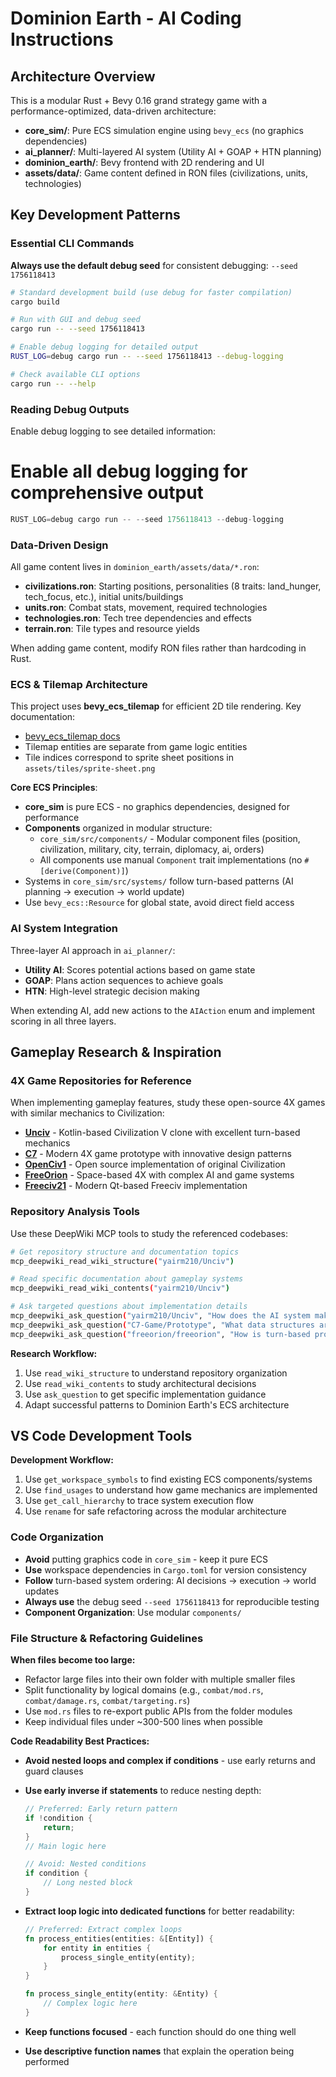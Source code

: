 # Dominion Earth - AI Coding Instructions

## Architecture Overview

This is a modular Rust + Bevy 0.16 grand strategy game with a performance-optimized, data-driven architecture:

- **core_sim/**: Pure ECS simulation engine using `bevy_ecs` (no graphics dependencies)
- **ai_planner/**: Multi-layered AI system (Utility AI + GOAP + HTN planning)
- **dominion_earth/**: Bevy frontend with 2D rendering and UI
- **assets/data/**: Game content defined in RON files (civilizations, units, technologies)

## Key Development Patterns

### Essential CLI Commands

**Always use the default debug seed** for consistent debugging: `--seed 1756118413`

```bash
# Standard development build (use debug for faster compilation)
cargo build

# Run with GUI and debug seed
cargo run -- --seed 1756118413

# Enable debug logging for detailed output
RUST_LOG=debug cargo run -- --seed 1756118413 --debug-logging

# Check available CLI options
cargo run -- --help
```

### Reading Debug Outputs

Enable debug logging to see detailed information:

# Enable all debug logging for comprehensive output

```RUST
RUST_LOG=debug cargo run -- --seed 1756118413 --debug-logging
```

### Data-Driven Design

All game content lives in `dominion_earth/assets/data/*.ron`:

- **civilizations.ron**: Starting positions, personalities (8 traits: land_hunger, tech_focus, etc.), initial units/buildings
- **units.ron**: Combat stats, movement, required technologies
- **technologies.ron**: Tech tree dependencies and effects
- **terrain.ron**: Tile types and resource yields

When adding game content, modify RON files rather than hardcoding in Rust.

### ECS & Tilemap Architecture

This project uses **bevy_ecs_tilemap** for efficient 2D tile rendering. Key documentation:

- [bevy_ecs_tilemap docs](https://docs.rs/bevy_ecs_tilemap/latest/bevy_ecs_tilemap/)
- Tilemap entities are separate from game logic entities
- Tile indices correspond to sprite sheet positions in `assets/tiles/sprite-sheet.png`

**Core ECS Principles**:

- **core_sim** is pure ECS - no graphics dependencies, designed for performance
- **Components** organized in modular structure:
  - `core_sim/src/components/` - Modular component files (position, civilization, military, city, terrain, diplomacy, ai, orders)
  - All components use manual `Component` trait implementations (no `#[derive(Component)]`)
- Systems in `core_sim/src/systems/` follow turn-based patterns (AI planning → execution → world update)
- Use `bevy_ecs::Resource` for global state, avoid direct field access

### AI System Integration

Three-layer AI approach in `ai_planner/`:

- **Utility AI**: Scores potential actions based on game state
- **GOAP**: Plans action sequences to achieve goals
- **HTN**: High-level strategic decision making

When extending AI, add new actions to the `AIAction` enum and implement scoring in all three layers.

## Gameplay Research & Inspiration

### 4X Game Repositories for Reference

When implementing gameplay features, study these open-source 4X games with similar mechanics to Civilization:

- **[Unciv](https://github.com/yairm210/Unciv)** - Kotlin-based Civilization V clone with excellent turn-based mechanics
- **[C7](https://github.com/C7-Game/Prototype)** - Modern 4X game prototype with innovative design patterns
- **[OpenCiv1](https://github.com/rajko-horvat/OpenCiv1)** - Open source implementation of original Civilization
- **[FreeOrion](https://github.com/freeorion/freeorion)** - Space-based 4X with complex AI and game systems
- **[Freeciv21](https://github.com/longturn/freeciv21)** - Modern Qt-based Freeciv implementation

### Repository Analysis Tools

Use these DeepWiki MCP tools to study the referenced codebases:

```bash
# Get repository structure and documentation topics
mcp_deepwiki_read_wiki_structure("yairm210/Unciv")

# Read specific documentation about gameplay systems
mcp_deepwiki_read_wiki_contents("yairm210/Unciv")

# Ask targeted questions about implementation details
mcp_deepwiki_ask_question("yairm210/Unciv", "How does the AI system make tactical combat decisions?")
mcp_deepwiki_ask_question("C7-Game/Prototype", "What data structures are used for tile-based world representation?")
mcp_deepwiki_ask_question("freeorion/freeorion", "How is turn-based progression implemented with multiple players?")
```

**Research Workflow:**

1. Use `read_wiki_structure` to understand repository organization
2. Use `read_wiki_contents` to study architectural decisions
3. Use `ask_question` to get specific implementation guidance
4. Adapt successful patterns to Dominion Earth's ECS architecture

## VS Code Development Tools

**Development Workflow:**

1. Use `get_workspace_symbols` to find existing ECS components/systems
2. Use `find_usages` to understand how game mechanics are implemented
3. Use `get_call_hierarchy` to trace system execution flow
4. Use `rename` for safe refactoring across the modular architecture

### Code Organization

- **Avoid** putting graphics code in `core_sim` - keep it pure ECS
- **Use** workspace dependencies in `Cargo.toml` for version consistency
- **Follow** turn-based system ordering: AI decisions → execution → world updates
- **Always use** the debug seed `--seed 1756118413` for reproducible testing
- **Component Organization**: Use modular `components/`

### File Structure & Refactoring Guidelines

**When files become too large:**

- Refactor large files into their own folder with multiple smaller files
- Split functionality by logical domains (e.g., `combat/mod.rs`, `combat/damage.rs`, `combat/targeting.rs`)
- Use `mod.rs` files to re-export public APIs from the folder modules
- Keep individual files under ~300-500 lines when possible

**Code Readability Best Practices:**

- **Avoid nested loops and complex if conditions** - use early returns and guard clauses
- **Use early inverse if statements** to reduce nesting depth:

  ```rust
  // Preferred: Early return pattern
  if !condition {
      return;
  }
  // Main logic here

  // Avoid: Nested conditions
  if condition {
      // Long nested block
  }
  ```

- **Extract loop logic into dedicated functions** for better readability:

  ```rust
  // Preferred: Extract complex loops
  fn process_entities(entities: &[Entity]) {
      for entity in entities {
          process_single_entity(entity);
      }
  }

  fn process_single_entity(entity: &Entity) {
      // Complex logic here
  }
  ```

- **Keep functions focused** - each function should do one thing well
- **Use descriptive function names** that explain the operation being performed
